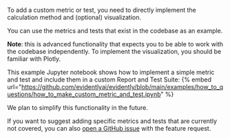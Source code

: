 To add a custom metric or test, you need to directly implement the calculation method and (optional) visualization.

You can use the metrics and tests that exist in the codebase as an example.

**Note**: this is advanced functionality that expects you to be able to work with the codebase independently. To implement the visualization, you should be familiar with Plotly. 

This example Jupyter notebook shows how to implement a simple metric and test and include them in a custom Report and Test Suite:
{% embed url="https://github.com/evidentlyai/evidently/blob/main/examples/how_to_questions/how_to_make_custom_metric_and_test.ipynb" %}

We plan to simplify this functionality in the future.

If you want to suggest adding specific metrics and tests that are currently not covered, you can also [open a GitHub issue](https://github.com/evidentlyai/evidently/issues) with the feature request.
